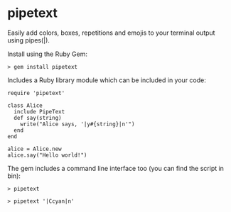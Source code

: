 # pipetext

Easily add colors, boxes, repetitions and emojis to your terminal output using pipes(|).

Install using the Ruby Gem:

```
> gem install pipetext
```

Includes a Ruby library module which can be included in your code:

```
require 'pipetext'

class Alice
  include PipeText
  def say(string)
    write("Alice says, '|y#{string}|n'")
  end
end

alice = Alice.new
alice.say("Hello world!")
```

The gem includes a command line interface too (you can find the script in bin):
```
> pipetext

> pipetext '|Ccyan|n'
```
